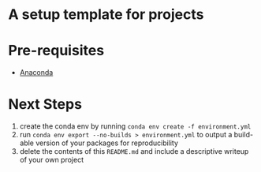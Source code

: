 # A setup template for projects

# Pre-requisites

- [Anaconda](https://www.anaconda.com/download)

# Next Steps

1. create the conda env by running `conda env create -f environment.yml`
2. run `conda env export --no-builds > environment.yml` to output a build-able version of your packages for reproducibility
3. delete the contents of this `README.md` and include a descriptive writeup of your own project
